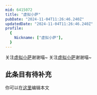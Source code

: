 ```yaml
---
mid: 6415072
title: "虚拟小萨"
pubDate: "2024-11-04T11:26:46.240Z"
updatedDate: "2024-11-04T11:26:46.240Z"
profile:
  {
    Nickname: ["虚拟小萨"],
  }
---
```


关注[虚拟小萨](https://space.bilibili.com/6415072)谢谢喵~ 关注[虚拟小萨](https://space.bilibili.com/6415072)谢谢喵~

## 此条目有待补充
你可以在[这里](https://github.com/Yuhanawa/VTuber.ICU-Content/edit/master/v/虚拟小萨/index.md)编辑本文

